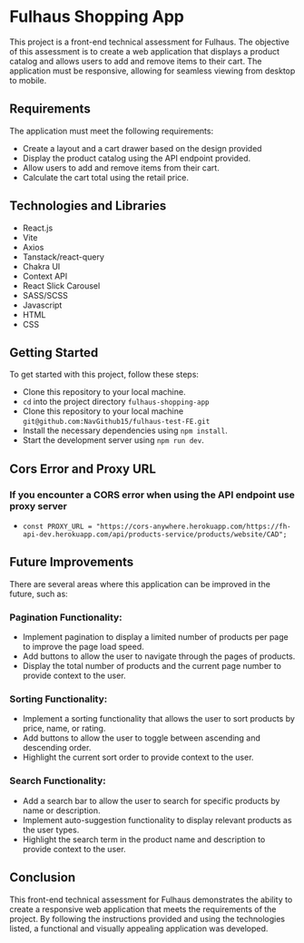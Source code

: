
# Fulhaus Shopping App

This project is a front-end technical assessment for Fulhaus. The objective of this assessment is to create a web application that displays a product catalog and allows users to add and remove items to their cart. The application must be responsive, allowing for seamless viewing from desktop to mobile.

## Requirements

The application must meet the following requirements:

- Create a layout and a cart drawer based on the design provided
- Display the product catalog using the API endpoint provided.
- Allow users to add and remove items from their cart.
- Calculate the cart total using the retail price.

## Technologies and Libraries

- React.js
- Vite
- Axios
- Tanstack/react-query
- Chakra UI
- Context API
- React Slick Carousel
- SASS/SCSS
- Javascript
- HTML
- CSS

## Getting Started

To get started with this project, follow these steps:

- Clone this repository to your local machine.
- `cd` into the project directory `fulhaus-shopping-app`
- Clone this repository to your local machine
`git@github.com:NavGithub15/fulhaus-test-FE.git`
- Install the necessary dependencies using `npm install`.
- Start the development server using `npm run dev`.

## Cors Error and Proxy URL
### If you encounter a CORS error when using the API endpoint use proxy server
- `const PROXY_URL = "https://cors-anywhere.herokuapp.com/https://fh-api-dev.herokuapp.com/api/products-service/products/website/CAD";`


## Future Improvements

There are several areas where this application can be improved in the future, such as:

### Pagination Functionality:
- Implement pagination to display a limited number of products per page to improve the page load speed.
- Add buttons to allow the user to navigate through the pages of products.
- Display the total number of products and the current page number to provide context to the user.
### Sorting Functionality:
- Implement a sorting functionality that allows the user to sort products by price, name, or rating.
- Add buttons to allow the user to toggle between ascending and descending order.
- Highlight the current sort order to provide context to the user.
### Search Functionality:
- Add a search bar to allow the user to search for specific products by name or description.
- Implement auto-suggestion functionality to display relevant products as the user types.
- Highlight the search term in the product name and description to provide context to the user.


## Conclusion
This front-end technical assessment for Fulhaus demonstrates the ability to create a responsive web application that meets the requirements of the project. By following the instructions provided and using the technologies listed, a functional and visually appealing application was developed.